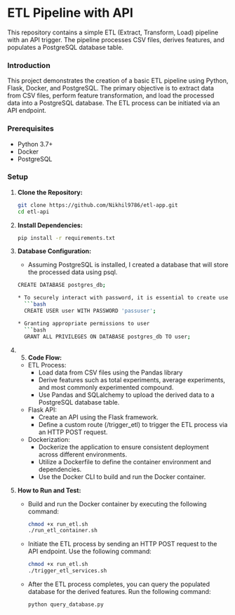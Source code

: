 # ETL Pipeline with API
This repository contains a simple ETL (Extract, Transform, Load) pipeline with an API trigger. The pipeline processes CSV files, derives features, and populates a PostgreSQL database table.

### Introduction
This project demonstrates the creation of a basic ETL pipeline using Python, Flask, Docker, and PostgreSQL. The primary objective is to extract data from CSV files, perform feature transformation, and load the processed data into a PostgreSQL database. The ETL process can be initiated via an API endpoint.

### Prerequisites
- Python 3.7+
- Docker
- PostgreSQL

### Setup

1. **Clone the Repository:**

   ```bash
   git clone https://github.com/Nikhil9786/etl-app.git
   cd etl-api

2. **Install Dependencies:**

   ```bash
   pip install -r requirements.txt

 3. **Database Configuration:**
    * Assuming PostgreSQL is installed, I created a database that will store the processed data using psql.
    ```bash
    CREATE DATABASE postgres_db;
    
    * To securely interact with password, it is essential to create user password
      ```bash
      CREATE USER user WITH PASSWORD 'passuser';
    
    * Granting appropriate permissions to user
      ```bash
      GRANT ALL PRIVILEGES ON DATABASE postgres_db TO user;

  4. 5. **Code Flow:**
      * ETL Process:
        * Load data from CSV files using the Pandas library
        * Derive features such as total experiments, average experiments, and most commonly experimented compound.
        * Use Pandas and SQLalchemy to upload the derived data to a PostgreSQL database table.
      * Flask API:
        * Create an API using the Flask framework.
        * Define a custom route (/trigger_etl) to trigger the ETL process via an HTTP POST request.
      * Dockerization:
        * Dockerize the application to ensure consistent deployment across different environments.
        * Utilize a Dockerfile to define the container environment and dependencies.
        * Use the Docker CLI to build and run the Docker container.
         
  5. **How to Run and Test:**
     * Build and run the Docker container by executing the following command:
       ```bash
       chmod +x run_etl.sh
       ./run_etl_container.sh
       
     * Initiate the ETL process by sending an HTTP POST request to the API endpoint. Use the following command:
       ```bash
       chmod +x run_etl.sh
       ./trigger_etl_services.sh
     * After the ETL process completes, you can query the populated database for the derived features. Run the following command:
       ```bash
       python query_database.py
